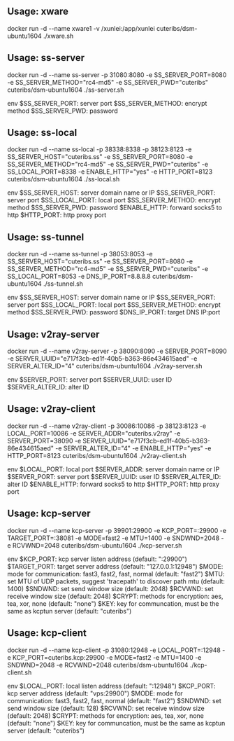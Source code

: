 ## Usage: xware
docker run -d --name xware1 -v /xunlei:/app/xunlei cuteribs/dsm-ubuntu1604 ./xware.sh


## Usage: ss-server
docker run -d --name ss-server -p 31080:8080 -e SS_SERVER_PORT=8080 -e SS_SERVER_METHOD="rc4-md5" -e SS_SERVER_PWD="cuteribs" cuteribs/dsm-ubuntu1604 ./ss-server.sh

env
	$SS_SERVER_PORT: server port
	$SS_SERVER_METHOD: encrypt method
	$SS_SERVER_PWD: password

	
## Usage: ss-local
docker run -d --name ss-local -p 38338:8338 -p 38123:8123 -e SS_SERVER_HOST="cuteribs.ss" -e SS_SERVER_PORT=8080 -e SS_SERVER_METHOD="rc4-md5" -e SS_SERVER_PWD="cuteribs" -e SS_LOCAL_PORT=8338 -e ENABLE_HTTP="yes" -e HTTP_PORT=8123 cuteribs/dsm-ubuntu1604 ./ss-local.sh

env
	$SS_SERVER_HOST: server domain name or IP
	$SS_SERVER_PORT: server port
	$SS_LOCAL_PORT: local port
	$SS_SERVER_METHOD: encrypt method
	$SS_SERVER_PWD: password
	$ENABLE_HTTP: forward socks5 to http
	$HTTP_PORT: http proxy port

	
## Usage: ss-tunnel
docker run -d --name ss-tunnel -p 38053:8053 -e SS_SERVER_HOST="cuteribs.ss" -e SS_SERVER_PORT=8080 -e SS_SERVER_METHOD="rc4-md5" -e SS_SERVER_PWD="cuteribs" -e SS_LOCAL_PORT=8053 -e DNS_IP_PORT=8.8.8.8 cuteribs/dsm-ubuntu1604 ./ss-tunnel.sh

env
	$SS_SERVER_HOST: server domain name or IP
	$SS_SERVER_PORT: server port
	$SS_LOCAL_PORT: local port
	$SS_SERVER_METHOD: encrypt method
	$SS_SERVER_PWD: password
	$DNS_IP_PORT: target DNS IP:port


## Usage: v2ray-server
docker run -d --name v2ray-server -p 38090:8090 -e SERVER_PORT=8090 -e SERVER_UUID="e717f3cb-ed1f-40b5-b363-86e434615aed" -e SERVER_ALTER_ID="4" cuteribs/dsm-ubuntu1604 ./v2ray-server.sh

env
	$SERVER_PORT: server port
	$SERVER_UUID: user ID
	$SERVER_ALTER_ID: alter ID

	
## Usage: v2ray-client
docker run -d --name v2ray-client -p 30086:10086 -p 38123:8123 -e LOCAL_PORT=10086 -e SERVER_ADDR="cuteribs.v2ray" -e SERVER_PORT=38090 -e SERVER_UUID="e717f3cb-ed1f-40b5-b363-86e434615aed" -e SERVER_ALTER_ID="4" -e ENABLE_HTTP="yes" -e HTTP_PORT=8123 cuteribs/dsm-ubuntu1604 ./v2ray-client.sh

env
	$LOCAL_PORT: local port
	$SERVER_ADDR: server domain name or IP
	$SERVER_PORT: server port
	$SERVER_UUID: user ID
	$SERVER_ALTER_ID: alter ID
	$ENABLE_HTTP: forward socks5 to http
	$HTTP_PORT: http proxy port


## Usage: kcp-server
docker run -d --name kcp-server -p 39901:29900 -e KCP_PORT=:29900 -e TARGET_PORT=:38081 -e MODE=fast2 -e MTU=1400 -e SNDWND=2048 -e RCVWND=2048 cuteribs/dsm-ubuntu1604 ./kcp-server.sh

env
	$KCP_PORT: kcp server listen address (default: ":29900")
	$TARGET_PORT: target server address (default: "127.0.0.1:12948")
	$MODE: mode for communication: fast3, fast2, fast, normal (default: "fast2")
	$MTU: set MTU of UDP packets, suggest 'tracepath' to discover path mtu (default: 1400)
	$SNDWND: set send window size (default: 2048)
	$RCVWND: set receive window size (default: 2048)
	$CRYPT: methods for encryption: aes, tea, xor, none (default: "none")
	$KEY: key for communcation, must be the same as kcptun server (default: "cuteribs")

	
## Usage: kcp-client
docker run -d --name kcp-client -p 31080:12948 -e LOCAL_PORT=:12948 -e KCP_PORT=cuteribs.kcp:29900 -e MODE=fast2 -e MTU=1400 -e SNDWND=2048 -e RCVWND=2048 cuteribs/dsm-ubuntu1604 ./kcp-client.sh

env
	$LOCAL_PORT: local listen address (default: ":12948")
	$KCP_PORT: kcp server address (default: "vps:29900")
	$MODE: mode for communication: fast3, fast2, fast, normal (default: "fast2")
	$SNDWND: set send window size (default: 128)
	$RCVWND: set receive window size (default: 2048)
	$CRYPT: methods for encryption: aes, tea, xor, none (default: "none")
	$KEY: key for communcation, must be the same as kcptun server (default: "cuteribs")
	
	